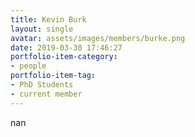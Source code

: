 ```yaml
---
title: Kevin Burk
layout: single
avatar: assets/images/members/burke.png
date: 2019-03-30 17:46:27
portfolio-item-category:
- people
portfolio-item-tag:
- PhD Students
- current member
---
```

nan